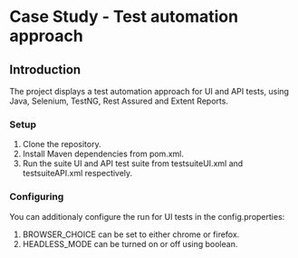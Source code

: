 # Case Study - Test automation approach

## Introduction
The project displays a test automation approach for UI and API tests, using Java, Selenium, TestNG, Rest Assured and Extent Reports.

### Setup

1. Clone the repository.
2. Install Maven dependencies from pom.xml.
3. Run the suite UI and API test suite from testsuiteUI.xml and testsuiteAPI.xml respectively.


### Configuring

You can additionaly configure the run for UI tests in the config.properties:
     
1. BROWSER_CHOICE can be set to either chrome or firefox.
2. HEADLESS_MODE can be turned on or off using boolean.
